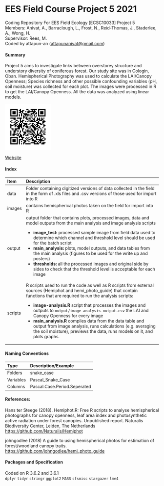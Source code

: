 # EES Field Course Project 5 2021
Coding Repository For EES Field Ecology [ECSC10033] Project 5  
Members: Anivat, A., Barraclough, L., Frost, N., Reid-Thomas, J., Staderlee, A., Wong, H.  
Supervisor: Rees, M.    
Coded by attapun-an (attapunanivat@gmail.com)  

#### Summary
Project 5 aims to investigate links between overstorey structure and understory diversity of coniferous forest. Our study site was in Cologin, Oban. Hemispherical Photography was used to calculate the LAI/Canopy Openness; Species richness and other possible confounding variables (pH, soil moisture) was collected for each plot. The images were processed in R to get the LAI/Canopy Openness. All the data was analyzed using linear models.

<img src="images/QR.png" width="150" height="150" />  

[Website](https://canopycovervsunderstoreydiversity.wordpress.com/)

#### Index
| Item     | Description     |
| :------------- | :------------- |
| data      | Folder containing digitized versions of data collected in the field in the form of .xls files and .csv versions of those used for import into R   |
| images | contains hemispherical photos taken on the field for import into R |
| output | output folder that contains plots, processed images, data and model outputs from the main analysis and image analysis scripts <ul> <li> **image_test:** processed sample image from field data used to determine which channel and threshold level should be used for the batch script </li> <li> **main_analysis:** plots, model outputs, and data tables from the main analysis (figures to be used for the write up and posters) </li>  <li> **thresholds:** all the processed images and original side by sides to check that the threshold level is acceptable for each image </li> </li></ul>|
| scripts | R scripts used to run the code as well as R scripts from external sources (Hemiphot and hemi_photo_guide) that contain functions that are required to run the analysis scripts: <ul> <li> **image-analysis.R**  script that processes the images and outputs to `output/image-analysis-output.csv` the LAI and Canopy Openness for every image </li> <li> **main_analysis.R** compiles data from the data table and output from image analysis, runs calculations (e.g. averaging the soil moisture), previews the data, runs models on it, and plots graphs.</li>  </ul>|

#### Naming Conventions
| Type  | Description/Example   |
| :------------- | :------------- |
|Folders     |  snake_case |  
|Variables   | Pascal_Snake_Case | NA |
|Columns|Pascal.Case.Period.Seperated|


#### References:
Hans ter Steege (2018). Hemiphot.R: Free R scripts to analyse hemispherical photographs for canopy openness, leaf area index and photosynthetic active radiation under forest canopies.
Unpublished report. Naturalis Biodiversity Center, Leiden, The Netherlands
https://github.com/Naturalis/Hemiphot

johngodlee (2018) A guide to using hemispherical photos for estimation of forest/woodland canopy traits.
https://github.com/johngodlee/hemi_photo_guide


#### Packages and Specification
Coded on R 3.6.2 and 3.6.1   
`dplyr` `tidyr` `stringr` `ggplot2` `MASS` `sfsmisc` `stargazer` `lme4`
